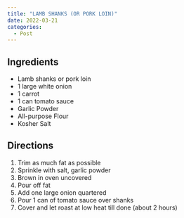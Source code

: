 ```yaml
---
title: "LAMB SHANKS (OR PORK LOIN)"
date: 2022-03-21
categories:
  - Post
---
```


## Ingredients
* Lamb shanks or pork loin
* 1 large white onion
* 1 carrot
* 1 can tomato sauce
* Garlic Powder
* All-purpose Flour
* Kosher Salt

## Directions
1. Trim as much fat as possible
2. Sprinkle with salt, garlic powder
3. Brown in oven uncovered
4. Pour off fat
5. Add one large onion quartered
6. Pour 1 can of tomato sauce over shanks
7. Cover and let roast at low heat till done (about 2 hours)

